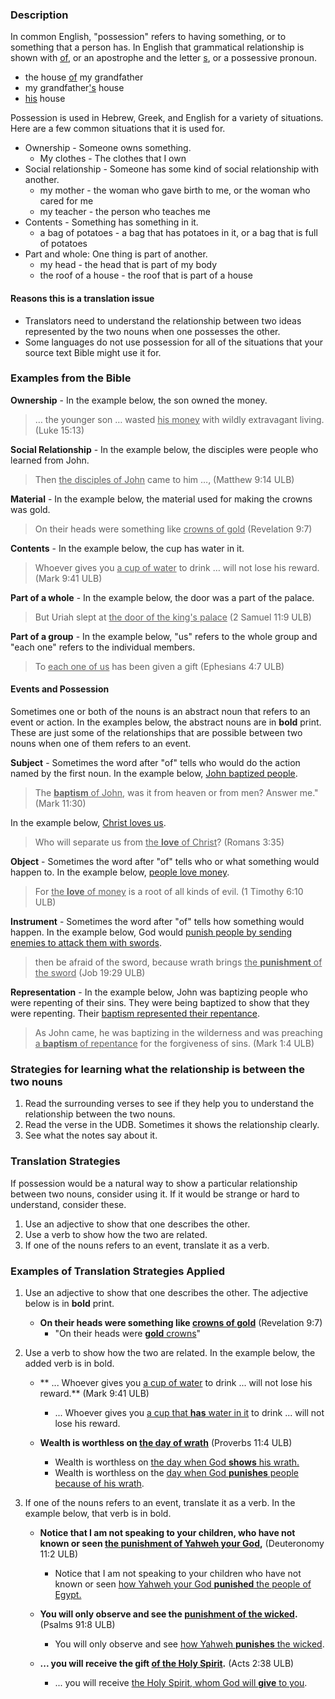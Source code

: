 
### Description

In common English, "possession" refers to having something, or to something that a person has. In English that grammatical relationship is shown with <u>of</u>, or an apostrophe and the letter <u>s</u>, or a possessive pronoun.

* the house <u>of</u> my grandfather
* my grandfather<u>'s</u> house
* <u>his</u> house

Possession is used in Hebrew, Greek, and English for a variety of situations. Here are a few common situations that it is used for.

* Ownership - Someone owns something.
    * My clothes - The clothes that I own
* Social relationship - Someone has some kind of social relationship with another.
    * my mother -  the woman who gave birth to me, or the woman who cared for me
    * my teacher - the person who teaches me
* Contents - Something has something in it.
    * a bag of potatoes - a bag that has potatoes in it, or a bag that is full of potatoes
* Part and whole: One thing is part of another.
    * my head - the head that is part of my body
    * the roof of a house - the roof that is part of a house

#### Reasons this is a translation issue

* Translators need to understand the relationship between two ideas represented by the two nouns when one possesses the other.
* Some languages do not use possession for all of the situations that your source text Bible might use it for.

### Examples from the Bible

**Ownership** - In the example below, the son owned the money.
>… the younger son … wasted <u>his money</u> with wildly extravagant living. (Luke 15:13)

**Social Relationship** - In the example below, the disciples were people who learned from John.
>Then <u>the disciples of John</u> came to him …,  (Matthew 9:14 ULB)

**Material** - In the example below, the material used for making the crowns was gold.
>On their heads were something like <u>crowns of gold</u> (Revelation 9:7)

**Contents** - In the example below, the cup has water in it.
>Whoever gives you <u>a cup of water</u> to drink … will not lose his reward.  (Mark 9:41 ULB)

**Part of a whole** - In the example below, the door was a part of the palace.
>But Uriah slept at <u>the door of the king's palace</u>  (2 Samuel 11:9 ULB)

**Part of a group** - In the example below, "us" refers to the whole group and "each one" refers to the individual members.
>To <u>each one of us</u> has been given a gift (Ephesians 4:7 ULB)

#### Events and Possession

Sometimes one or both of the nouns is an abstract noun that refers to an event or action. In the examples below, the abstract nouns are in **bold** print. These are just some of the relationships that are possible between two nouns when one of them refers to an event.

**Subject** - Sometimes the word after "of" tells who would do the action named by the first noun. In the example below, <u>John baptized people</u>.
>The <u>**baptism** of John</u>, was it from heaven or from men? Answer me." (Mark 11:30)

In the example below, <u>Christ loves us</u>.
>Who will separate us from <u>the **love** of Christ</u>? (Romans 3:35)

**Object** - Sometimes the word after "of" tells who or what something would happen to. In the example below, <u>people love money</u>.
>For <u>the **love** of money</u> is a root of all kinds of evil. (1 Timothy 6:10 ULB)

**Instrument** - Sometimes the word after "of" tells how something would happen. In the example below, God would <u>punish people by sending enemies to attack them with swords</u>.
> then be afraid of the sword, because wrath brings <u>the **punishment** of the sword</u> (Job 19:29 ULB)

**Representation** - In the example below, John was baptizing people who were repenting of their sins. They were being baptized to show that they were repenting. Their <u>baptism represented their repentance</u>.
>As John came, he was baptizing in the wilderness and was preaching <u>a **baptism** of repentance</u> for the forgiveness of sins. (Mark 1:4 ULB)

### Strategies for learning what the relationship is between the two nouns

1. Read the surrounding verses to see if they help you to understand the relationship between the two nouns.
1. Read the verse in the UDB. Sometimes it shows the relationship clearly.
1. See what the notes say about it.

### Translation Strategies

If possession would be a natural way to show a particular relationship between two nouns, consider using it. If it would be strange or hard to understand, consider these.

1. Use an adjective to show that one describes the other.
1. Use a verb to show how the two are related.
1. If one of the nouns refers to an event, translate it as a verb.

### Examples of Translation Strategies Applied

1. Use an adjective to show that one describes the other. The adjective below is in **bold** print.

    * **On their heads were something like <u>crowns of gold</u>** (Revelation 9:7)
        * "On their heads were <u>**gold** crowns</u>"

1. Use a verb to show how the two are related. In the example below, the added verb is in bold.

    * ** ... Whoever gives you <u>a cup of water</u> to drink ... will not lose his reward.**  (Mark 9:41 ULB)
        * ... Whoever gives you <u>a cup that **has** water in it</u> to drink ... will not lose his reward.

    * **Wealth is worthless on <u>the day of wrath</u>** (Proverbs 11:4 ULB)
        * Wealth is worthless on <u>the day when God **shows** his wrath.</u>
        * Wealth is worthless on the <u>day when God **punishes** people because of his wrath</u>.

1. If one of the nouns refers to an event, translate it as a verb. In the example below, that verb is in bold.

    * **Notice that I am not speaking to your children, who have not known or seen <u>the punishment of Yahweh your God</u>,** (Deuteronomy 11:2 ULB)
        * Notice that I am not speaking to your children who have not known or seen <u>how Yahweh your God **punished** the people of Egypt.</u>

    * **You will only observe and see the <u>punishment of the wicked</u>.** (Psalms 91:8 ULB)
        * You will only observe and see <u>how Yahweh **punishes** the wicked</u>.

    * **... you will receive the gift <u>of the Holy Spirit</u>.** (Acts 2:38 ULB)
        * ... you will receive <u>the Holy Spirit, whom God will **give** to you</u>.

